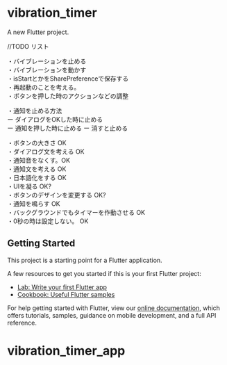 # vibration_timer

A new Flutter project.

//TODO リスト

・バイブレーションを止める  
・バイブレーションを動かす  
・isStartとかをSharePreferenceで保存する  
・再起動のことを考える。  
・ボタンを押した時のアクションなどの調整


・通知を止める方法  
ー ダイアログをOKした時に止める  
ー 通知を押した時に止める 
ー 消すと止める 


・ボタンの大きさ   OK  
・ダイアログ文を考える OK  
・通知音をなくす。OK  
・通知文を考える OK  
・日本語化をする  OK  
・UIを凝る OK?  
・ボタンのデザインを変更する OK?  
・通知を鳴らす OK  
・バックグラウンドでもタイマーを作動させる  OK  
・0秒の時は設定しない。  OK  



## Getting Started

This project is a starting point for a Flutter application.

A few resources to get you started if this is your first Flutter project:

- [Lab: Write your first Flutter app](https://flutter.dev/docs/get-started/codelab)
- [Cookbook: Useful Flutter samples](https://flutter.dev/docs/cookbook)

For help getting started with Flutter, view our
[online documentation](https://flutter.dev/docs), which offers tutorials,
samples, guidance on mobile development, and a full API reference.
# vibration_timer_app


